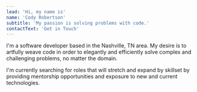 ```yaml
---
lead: 'Hi, my name is'
name: 'Cody Robertson'
subtitle: 'My passion is solving problems with code.'
contactText: 'Get in Touch'
---
```

I'm a software developer based in the Nashville, TN area.  My desire is to artfully weave code in order to elegantly and efficiently solve complex and challenging problems, no matter
the domain.

I'm currently searching for roles that will stretch and expand by skillset by providing mentorship opportunities and exposure to new and current technologies.
